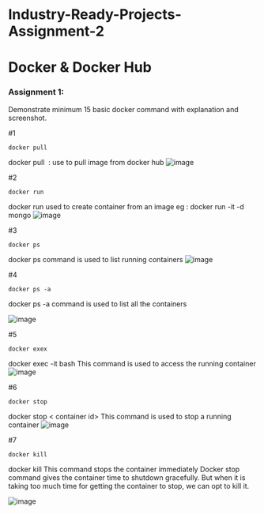 # Industry-Ready-Projects-Assignment-2
# Docker & Docker Hub
### Assignment 1:

Demonstrate minimum 15 basic docker command with explanation and screenshot.

#1 
```
docker pull
```
 docker pull <image name> : use to pull image from docker hub
 ![image](https://user-images.githubusercontent.com/112603638/195422626-6f4620f8-5562-4952-9532-0fb179bfb18f.png)

#2
```
docker run
```
docker run used to create container from an image
eg : docker run -it -d mongo
![image](https://user-images.githubusercontent.com/112603638/195422292-c1016848-9d27-4076-9a7c-68819831d8a8.png)

#3
```
docker ps
```
docker ps command is used to list running containers
![image](https://user-images.githubusercontent.com/112603638/195424185-48bf2b88-4bbc-47fb-acd4-2c45867644c8.png)

 #4
 
 ```
 docker ps -a
 
 ```
 docker ps -a command is used to list all the containers
 
 ![image](https://user-images.githubusercontent.com/112603638/195424549-db3e24c0-f584-4103-9db9-07fd34f66ac1.png)
 
 #5
 
 ```
 docker exex
 
 ```
docker exec -it <container id> bash
This command is used to access the running container
![image](https://user-images.githubusercontent.com/112603638/195526104-2018848e-001e-4548-93a5-1254b6134c6b.png)

 #6
 ```
 docker stop
 ```
docker stop < container id>
This command is used to stop a running container
![image](https://user-images.githubusercontent.com/112603638/195528688-6a793281-bc87-4af7-9283-53ce04da127d.png)

 #7
 ```
 docker kill
 ```
docker kill <container id>
This command stops the container immediately
Docker stop command gives the container time to shutdown gracefully.
But when it is taking too much time for getting the container to stop, we can opt to kill it.

 ![image](https://user-images.githubusercontent.com/112603638/195529842-2c29b606-d9b9-4614-8eea-1b8fd8c1463a.png)

 




 
